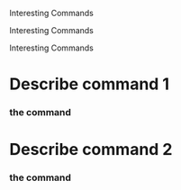 Interesting Commands

Interesting Commands

Interesting Commands

# Describe command 1
### the command

# Describe command 2
### the command